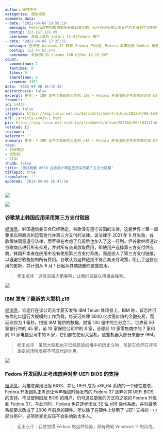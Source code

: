 ```yaml
---
author: 硬核老王
categories: 硬核观察
comments_data:
- date: '2022-04-06 16:58:19'
  message: Fedora这样积极进取还是很有意义的，反正已经有那么多专门为老旧机型定制的发行版了。
  postip: 223.167.138.99
  username: 来自上海的 Safari 15.0|Fedora 用户
- date: '2022-04-06 17:25:21'
  message: 应该是 Windows 11 颇有 Fedora 的风格，Fedora 本来就是 Redhat 是新技术的试验田。
  postip: 112.44.82.243
  username: 来自四川的 Chrome 100.0|Mac 10.15 用户
count:
  commentnum: 2
  favtimes: 0
  likes: 0
  sharetimes: 0
  viewnum: 3352
date: '2022-04-06 16:42:16'
editorchoice: false
excerpt: 更多：• IBM 发布了最新的大型机 z16 • Fedora 开发团队正考虑放弃对非 UEFI BIOS 的支持
fromurl: ''
id: 14439
islctt: false
largepic: https://img.linux.net.cn/data/attachment/album/202204/06/164111n4f744u4egcaxshe.jpg
url: /article-14439-1.html
pic: https://img.linux.net.cn/data/attachment/album/202204/06/164111n4f744u4egcaxshe.jpg.thumb.jpg
related: []
reviewer: ''
selector: ''
summary: 更多：• IBM 发布了最新的大型机 z16 • Fedora 开发团队正考虑放弃对非 UEFI BIOS 的支持
tags:
- 谷歌商店
- 大型机
- BIOS
thumb: false
title: '硬核观察 #598 谷歌禁止韩国应用采用第三方支付链接'
titlepic: true
translator: ''
updated: '2022-04-06 16:42:16'
---
```


![](/data/attachment/album/202204/06/164111n4f744u4egcaxshe.jpg)


![](/data/attachment/album/202204/06/164120ehhvqzvy7pxkzqxx.jpg)


### 谷歌禁止韩国应用采用第三方支付链接


[据消息](https://www.theregister.com/2022/04/06/google_south_korea_app_payments_illegal/)，韩国通信委员会已经确定，谷歌没有遵守该国的法律，这是世界上第一部要求应用商店的运营商允许第三方支付的法律。该法律于 2021 年 9 月生效，谷歌很快同意遵守法律，而苹果在考虑了几周后也加入了这一行列。但谷歌继续通过谷歌商店进行所有交易，并对所有交易收取费用，即使用户选择第三方支付供应商。韩国开发者在应用中没有使用第三方支付系统，而是嵌入了第三方支付链接，以逃避谷歌施加的所有费用。谷歌认为这种链接不符合其支付政策，阻止了这些应用的更新，并计划从 6 月 1 日起从其商店删除这些应用。



> 
> 老王点评：这就是店大欺客啊，让我们拭目以待谁会胜利。
> 
> 
> 


![](/data/attachment/album/202204/06/164130t4r3xewwxcrdxrww.jpg)


### IBM 发布了最新的大型机 z16


[据消息](https://techcrunch.com/2022/04/04/the-venerable-mainframe-rolls-on-at-ibm-with-the-release-of-the-z16/)，它运行在该公司去年夏天发布 IBM Telum 处理器上。IBM 称，该芯片已被优化以运行大规模的工作负载，每天可处理 3000 亿次高价值的金融交易，而延迟仅为 1 毫秒。根据 IBM 提供的数据，财富 100 强中的三分之二，世界前 50 家银行中的 45 家，前 10 家保险公司中的 8 家，全球前 10 家零售商中的 7 家和前 10 家电信公司中的 8 家，它们都在使用大型机，这些机器大部分来自于 IBM。



> 
> 老王点评：虽然大型机似乎已经是故纸堆中的历史文物，但是它依然在非常重要的场所发挥不可取代的作用。
> 
> 
> 


![](/data/attachment/album/202204/06/164145cmgxe9z09gnaz02m.jpg)


### Fedora 开发团队正考虑放弃对非 UEFI BIOS 的支持


[据消息](https://www.phoronix.com/scan.php?page=news_item&px=Fedora-37-Deprecate-BIOS)，为推进弃用旧版 BIOS、并让 UEFI 成为 x86\_64 系统的一个硬性要求，Fedora 开发团队正考虑让今年晚些时候发布的 Fedora 37 放弃对非 UEFI BIOS 的支持。不过使用旧版 BIOS 的用户，仍可通过更新的方式将之前的 Fedora 升级到 Fedora 37。与此同时，Fedora 也在逐步淘汰 32 位 x86 操作系统，并将最低系统要求改成了 2006 年前后的硬件。所以除了在硬件上禁用了 UEFI 支持的一小部分用户，这项新变化应该不会影响到太多人。



> 
> 老王点评：我总觉得 Fedora 的这种趋势，颇有微软 Windows 11 的风格。
> 
> 
>